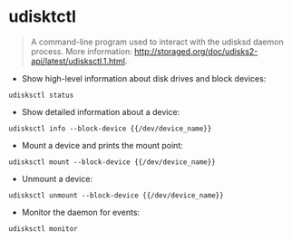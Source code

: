 # udisktctl

> A command-line program used to interact with the udisksd daemon process.
> More information: <http://storaged.org/doc/udisks2-api/latest/udisksctl.1.html>.

- Show high-level information about disk drives and block devices:

`udisksctl status`

- Show detailed information about a device:

`udisksctl info --block-device {{/dev/device_name}}`

- Mount a device and prints the mount point:

`udisksctl mount --block-device {{/dev/device_name}}`

- Unmount a device:

`udisksctl unmount --block-device {{/dev/device_name}}`

- Monitor the daemon for events:

`udisksctl monitor`
